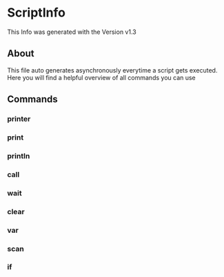 # ScriptInfo
This Info was generated with the Version v1.3
 
## About
This file auto generates asynchronously everytime a script gets executed.  
Here you will find a helpful overview of all commands you can use

## Commands
### printer
### print
### println
### call
### wait
### clear
### var
### scan
### if
